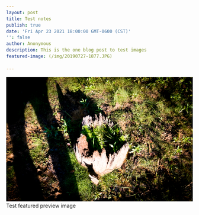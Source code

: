 ```yaml
---
layout: post
title: Test notes
publish: true
date: 'Fri Apr 23 2021 18:00:00 GMT-0600 (CST)'
'': false
author: Anonymous
description: This is the one blog post to test images 
featured-image: (/img/20190727-1877.JPG)

---
```

 ![Tux, the Linux mascot](/img/20190727-1877.JPG)
Test featured preview image

